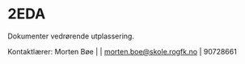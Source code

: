 # 2EDA
Dokumenter vedrørende utplassering.

Kontaktlærer: Morten Bøe | 
| morten.boe@skole.rogfk.no 
| 90728661
